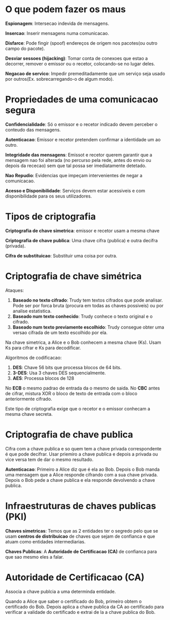 # O que podem fazer os maus
**Espionagem**: Intersecao indevida de mensagens.

**Insercao**: Inserir mensagens numa comunicacao.

**Disfarce**: Pode fingir (spoof) endereços de origem nos pacotes(ou outro campo do pacote).

**Desviar sessoes (hijacking)**: Tomar conta de conexoes que estao a decorrer, remover o emissor ou o recetor, colocando-se no lugar deles.

**Negacao de servico**: Impedir premeditadamente que um serviço seja usado por outros(Ex. sobrecarregando-o de algum modo).

# Propriedades de uma comunicacao segura
**Confidencialidade**: Só o emissor e o recetor indicado devem perceber o conteudo das mensagens.

**Autenticacao**: Emissor e recetor pretendem confirmar a identidade um ao outro.

**Integridade das mensagens**: Emissot e recetor querem garantir que a mensagem nao foi alterada (no percurso pela rede, antes do envio ou depois da rececao) sem que tal possa ser imediatamente detetado.

**Nao Repudio**: Evidencias que impeçam intervenientes de negar a comunicacao.

**Acesso e Disponibilidade**: Serviços devem estar acessiveis e com disponibilidade para os seus utilizadores.

# Tipos de criptografia
**Criptografia de chave simetrica**: emissor e recetor usam a mesma chave

**Criptografia de chave publica**: Uma chave cifra (publica) e outra decifra (privada).

**Cifra de substituicao**: Substituir uma coisa por outra.

# Criptografia de chave simétrica
Ataques:
1. **Baseado no texto cifrado**: Trudy tem textos cifrados que pode analisar. Pode ser por forca bruta (procura em todas as chaves possiveis) ou por analise estatistica.
2. **Baseado num texto conhecido**: Trudy conhece o texto original e o cifrado.
3. **Baseado num texto previamente escolhido**: Trudy consegue obter uma versao cifrada de um texto escolhido por ela.

Na chave simetrica, a Alice e o Bob conhecem a mesma chave (Ks). Usam Ks para cifrar e Ks para decodificar.

Algoritmos de codificacao:
1. **DES**: Chave 56 bits que processa blocos de 64 bits.
2. **3-DES**: Usa 3 chaves DES sequencialmente.
3. **AES**: Processa blocos de 128


No **ECB** o mesmo padrao de entrada da o mesmo de saida. No **CBC** antes de cifrar, mistura XOR o bloco de texto de entrada com o bloco anteriormente cifrado.

Este tipo de criptografia exige que o recetor e o emissor conhecam a mesma chave secreta.

# Criptografia de chave publica
Cifra com a chave publica e so quem tem a chave privada correspondente é que pode decifrar. Usar priemiro a chave publica e depois a privada ou vice versa tem de dar o mesmo resultado.

**Autenticacao**: Primeiro a Alice diz que é ela ao Bob. Depois o Bob manda uma mensagem que a Alice responde cifrando com a sua chave privada. Depois o Bob pede a chave publica e ela responde devolvendo a chave publica.

# Infraestruturas de chaves publicas (PKI)

**Chaves simetricas**: Temos que as 2 entidades ter o segredo pelo que se usam **centros de distribuicao** de chaves que sejam de confianca e que atuam como entidades intermediarias.

**Chaves Publicas**: A **Autoridade de Certificacao (CA)** de confianca para que sao mesmo eles a falar.

# Autoridade de Certificacao (CA)
Associa a chave publcia a uma determinda entidade.

Quando a Alice que saber o certificado do Bob, primeiro obtem o certificado do Bob. Depois aplica a chave publica da CA ao certificado para verificar a validade do certificado e extrai de la a chave publica do Bob.





